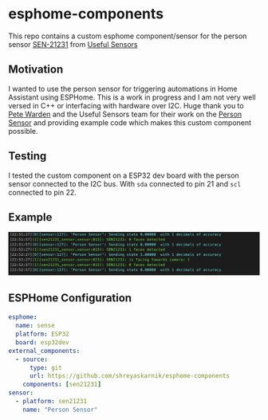 # esphome-components

This repo contains a custom esphome component/sensor for the person sensor [SEN-21231](https://www.sparkfun.com/products/21231) from [Useful Sensors](https://usefulsensors.com/)

## Motivation

I wanted to use the person sensor for triggering automations in Home Assistant using ESPHome.
This is a work in progress and I am not very well versed in C++ or interfacing with hardware over I2C.
Huge thank you to [Pete Warden](https://github.com/petewarden) and the Useful Sensors team for their work on the [Person Sensor](https://usefulsensors.com/) and providing example code which makes this custom component possible.

## Testing

I tested the custom component on a ESP32 dev board with the person sensor connected to the I2C bus. With `sda` connected to pin 21 and `scl` connected to pin 22.

## Example

![example](example_logs.png)

## ESPHome Configuration

```yaml
esphome:
  name: sense
  platform: ESP32
  board: esp32dev
external_components:
  - source:
      type: git
      url: https://github.com/shreyaskarnik/esphome-components
    components: [sen21231]
sensor:
  - platform: sen21231
    name: "Person Sensor"
```
